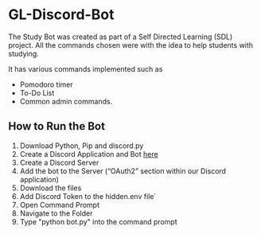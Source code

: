 # GL-Discord-Bot

The Study Bot was created as part of a Self Directed Learning (SDL) project. All the commands chosen were with the idea to help students with studying. 

It has various commands implemented such as 
- Pomodoro timer
- To-Do List
- Common admin commands. 

## How to Run the Bot
1. Download Python, Pip and discord.py
2. Create a Discord Application and Bot [here](https://discordapp.com/developers/applications)
3. Create a Discord Server
4. Add the bot to the Server (“OAuth2” section within our Discord application)
5. Download the files
6. Add Discord Token to the hidden.env file`
2. Open Command Prompt
3. Navigate to the Folder
4. Type "python bot.py" into the command prompt
